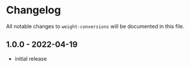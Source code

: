 # Changelog

All notable changes to `weight-conversions` will be documented in this file.

## 1.0.0 - 2022-04-19

- initial release
